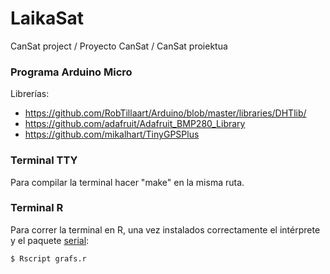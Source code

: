 LaikaSat
========
CanSat project / Proyecto CanSat / CanSat proiektua

### Programa Arduino Micro
Librerías:
* https://github.com/RobTillaart/Arduino/blob/master/libraries/DHTlib/
* https://github.com/adafruit/Adafruit_BMP280_Library
* https://github.com/mikalhart/TinyGPSPlus

### Terminal TTY
Para compilar la terminal hacer "make" en la misma ruta.

### Terminal R
Para correr la terminal en R, una vez instalados correctamente el intérprete y el paquete [serial](https://www.rdocumentation.org/packages/serial/):
```
$ Rscript grafs.r
```
